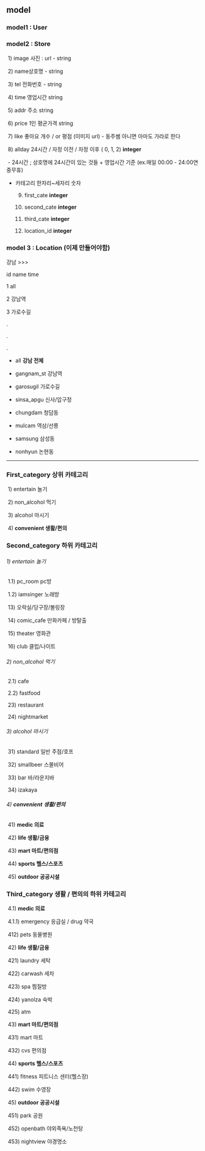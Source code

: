 ## model



### model1 :  User

### model2 :   Store 

​	1) image 사진  :   url   -  string

​	2) name상호명 - string

​	3) tel 전화번호 - string

​	4) time 영업시간 string

​	5) addr 주소  string 



​	6) price 1인 평균가격   string

​	7) like 좋아요 개수   /  or 평점 (이미지 url)  - 동주쌤 아니면 아마도 가라로 한다

​	8) allday 24시간 / 자정 이전 / 자정 이후   ( 0, 1, 2)   **integer**

​		- 24시간 ;  상호명에 24시간이 있는 것들 +  영업시간 기준 (ex.매일 00:00 - 24:00연중무휴)

 - 카테고리 한자리~세자리 숫자

   9)  first_cate     **integer**

   9)  second_cate  **integer**

   10)  third_cate  **integer**

   11) location_id  **integer**

   

### model 3 :  Location  (이제 만들어야함)

강남 >>>

id  name   time

1   all

2  강남역

3  가로수길

.

.

.

- all    **강남 전체**

- gangnam_st 강남역
- garosugil  가로수길
- sinsa_apgu  신사/압구정
- chungdam  청담동
- mulcam  역삼/선릉
- samsung   삼성동
- nonhyun  논현동





----

### First_category 상위 카테고리     

​	1) entertain  놀기

​	2) non_alcohol  먹기

​	3) alcohol  마시기

​	4) **convenient  생활/편의**

### Second_category 하위 카테고리    

###### 	1) entertain 놀기

​		1.1) pc_room 	pc방

​		1.2) iamsinger   노래방

​		13) 오락실/당구장/볼링장

​		14) comic_cafe   만화카페 / 방탈출

​		15) theater   영화관

​		16) club   클럽/나이트

###### 	2) non_alcohol 먹기

​		2.1) cafe

​		2.2) fastfood

​		23) restaurant

​		24) nightmarket

###### 	3) alcohol 마시기

​		31) standard  		일반 주점/호프

​		32) smallbeer		스몰비어

​		33) bar  		바/라운지바

​		34) izakaya

###### 	4) **convenient  생활/편의**

​		41) **medic  의료**

​		42) **life  생활/금융**

​		43) **mart  마트/편의점**

​		44) **sports  헬스/스포츠**

​		45) **outdoor 공공시설**



### Third_category   생활 / 편의의 하위 카테고리

​		4.1) **medic  의료**

​			4.1.1) emergency 응급실 / drug  약국

​			412) pets  동물병원

​		42) **life  생활/금융**

​			421) laundry  세탁

​			422) carwash  세차

​			423) spa  찜질방

​			424) yanolza  숙박

​			425) atm

​		43) **mart  마트/편의점**

​			431) mart  마트

​			432) cvs  편의점

​		44) **sports  헬스/스포츠**

​			441) fitness  피트니스 센터(헬스장)

​			442) swim  수영장

​		45) **outdoor 공공시설**

​			451) park   공원

​			452) openbath   야외족욕/노천탕

​			453) nightview   야경명소